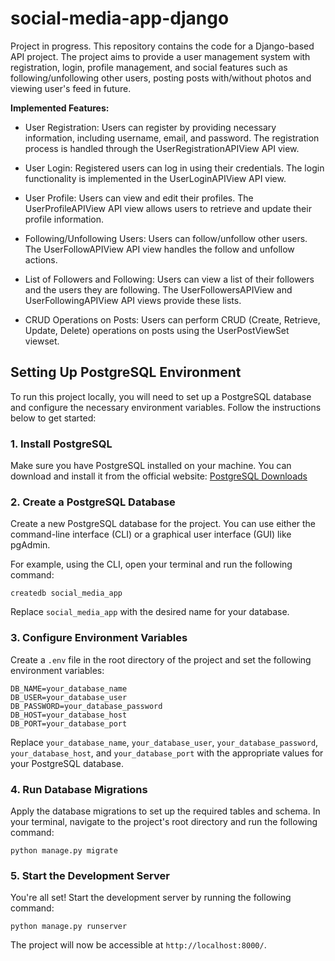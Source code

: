 # social-media-app-django

Project in progress. 
This repository contains the code for a Django-based API project. The project aims to provide a user management system with registration, login, profile management, and social features such as following/unfollowing other users, posting posts with/without photos and viewing user's feed in future.

**Implemented Features:**

- User Registration: Users can register by providing necessary information, including username, email, and password. The registration process is handled through the UserRegistrationAPIView API view.

- User Login: Registered users can log in using their credentials. The login functionality is implemented in the UserLoginAPIView API view.

- User Profile: Users can view and edit their profiles. The UserProfileAPIView API view allows users to retrieve and update their profile information.

- Following/Unfollowing Users: Users can follow/unfollow other users. The UserFollowAPIView API view handles the follow and unfollow actions.

- List of Followers and Following: Users can view a list of their followers and the users they are following. The UserFollowersAPIView and UserFollowingAPIView API views provide these lists.

- CRUD Operations on Posts: Users can perform CRUD (Create, Retrieve, Update, Delete) operations on posts using the UserPostViewSet viewset.
## Setting Up PostgreSQL Environment

To run this project locally, you will need to set up a PostgreSQL database and configure the necessary environment variables. Follow the instructions below to get started:

### 1. Install PostgreSQL

Make sure you have PostgreSQL installed on your machine. You can download and install it from the official website: [PostgreSQL Downloads](https://www.postgresql.org/download/)

### 2. Create a PostgreSQL Database

Create a new PostgreSQL database for the project. You can use either the command-line interface (CLI) or a graphical user interface (GUI) like pgAdmin.

For example, using the CLI, open your terminal and run the following command:

```shell
createdb social_media_app
```

Replace `social_media_app` with the desired name for your database.

### 3. Configure Environment Variables

Create a `.env` file in the root directory of the project and set the following environment variables:

```plaintext
DB_NAME=your_database_name
DB_USER=your_database_user
DB_PASSWORD=your_database_password
DB_HOST=your_database_host
DB_PORT=your_database_port
```

Replace `your_database_name`, `your_database_user`, `your_database_password`, `your_database_host`, and `your_database_port` with the appropriate values for your PostgreSQL database.

### 4. Run Database Migrations

Apply the database migrations to set up the required tables and schema. In your terminal, navigate to the project's root directory and run the following command:

```shell
python manage.py migrate
```

### 5. Start the Development Server

You're all set! Start the development server by running the following command:

```shell
python manage.py runserver
```

The project will now be accessible at `http://localhost:8000/`.
